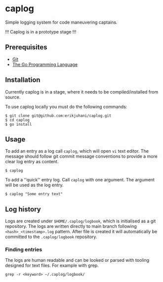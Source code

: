 # caplog

Simple logging system for code maneuvering captains.

!!! Caplog is in a prototype stage !!!

## Prerequisites

* [Git](https://git-scm.com/)
* [The Go Programming Language](https://go.dev/dl/)

## Installation

Currently caplog is in a stage, where it needs to be compiled/installed from source.

To use caplog locally you must do the following commands:

```
$ git clone git@github.com:erikjuhani/caplog.git
$ cd caplog
$ go install
```

## Usage

To add an entry as a log call `caplog`, which will
open `vi` text editor. The message should follow git commit
message conventions to provide a more clear log entry as content.

```
$ caplog
```

To add a ''quick'' entry log. Call `caplog` with one argument.
The argument will be used as the log entry.

```
$ caplog "Some entry text"
```

## Log history

Logs are created under `$HOME/.caplog/logbook`, which is initialised as a git repository.
The logs are written directly to main branch following `<hash>_<timestamp>.log` pattern. 
After file is created it will automatically be committed to the `.caplog/logbook` repository.

### Finding entries

The logs are human readable and can be looked or parsed with tooling designed for text files. For example with grep.

```
grep -r <keyword> ~/.caplog/logbook/
```
